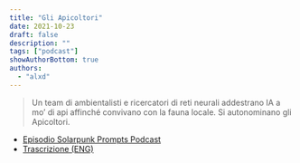 ```yaml
---
title: "Gli Apicoltori"
date: 2021-10-23
draft: false
description: ""
tags: ["podcast"]
showAuthorBottom: true
authors:
  - "alxd"
---
```


> Un team di ambientalisti e ricercatori di reti neurali addestrano IA a mo’ di api affinché convivano con la fauna locale. Si autonominano gli Apicoltori.

- [Episodio Solarpunk Prompts Podcast](https://podcast.tomasino.org/@SolarpunkPrompts/episodes/the-beekeepers)
- [Trascrizione (ENG)](https://wiki.tomasino.org/writing/Solarpunk-Prompts---The-Beekeepers)
